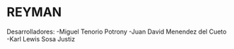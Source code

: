 # REYMAN

Desarrolladores:
-Miguel Tenorio Potrony
-Juan David Menendez del Cueto
-Karl Lewis Sosa Justiz
